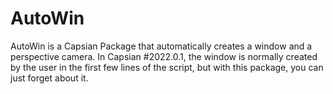 # AutoWin
AutoWin is a Capsian Package that automatically creates a window and a perspective camera.
In Capsian #2022.0.1, the window is normally created by the user in the first few lines of the script, but with this package, you can just forget about it. 
